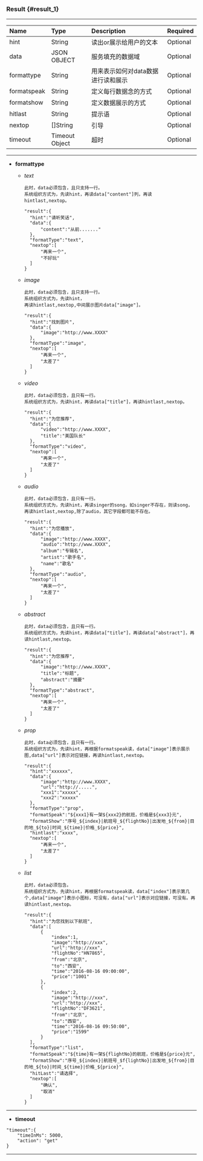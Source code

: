 ### Result {#result_1}

---

| Name | Type | Description | Required |
| :--- | :--- | :--- | :--- |
| hint | String | 读出or展示给用户的文本 | Optional |
| data | JSON OBJECT | 服务填充的数据域 | Optional |
| formattype | String | 用来表示如何对data数据进行读和展示 | Optional |
| formatspeak | String | 定义每行数据念的方式 | Optional |
| formatshow | String | 定义数据展示的方式 | Optional |
| hitlast | String | 提示语 | Optional |
| nextop | \[\]String | 引导 | Optional |
| timeout | Timeout Object | 超时 | Optional |

---

* **formattype**

  * _text_

    ```
    此时，data必须包含，且只支持一行。
    系统组织方式为，先读hint，再读data["content"]列，再读hintlast,nextop。

    "result":{
      "hint":"请听笑话",
      "data":{
          "content":"从前......."
      },
      "formatType":"text",
      "nextop":[
          "再来一个",
          "不好玩"
      ]
    }
    ```

  * _image_

    ```
    此时，data必须包含，且只支持一行。
    系统组织方式为，先读hint，
    再读hintlast,nextop,中间展示图片data["image"]。

    "result":{
      "hint":"找到图片",
      "data":{
          "image":"http://www.XXXX"
      },
      "formatType":"image",
      "nextop":[
          "再来一个",
          "太差了"
      ]
    }
    ```

  * _video_

    ```
    此时，data必须包含，且只有一行。
    系统组织方式为，先读hint，再读data["title"]，再读hintlast,nextop。

    "result":{
      "hint":"为您推荐",
      "data":{
          "video":"http://www.XXXX",
          "title":"美国队长"
      },
      "formatType":"video",
      "nextop":[
          "再来一个",
          "太差了"
      ]
    }
    ```

  * _audio_

    ```
    此时，data必须包含，且只有一行。
    系统组织方式为，先读hint，再读singer的song，如singer不存在，则读song，再读hintlast,nextop,除了audio，其它字段都可能不存在。

    "result":{
      "hint":"为您播放",
      "data":{
          "image":"http://www.XXXX",
          "audio":"http://www.XXXX",
          "album":"专辑名",
          "artist":"歌手名",
          "name":"歌名"
      },
      "formatType":"audio",
      "nextop":[
          "再来一个",
          "太差了"
      ]
    }
    ```

  * _abstract_

    ```
    此时，data必须包含，且只有一行。
    系统组织方式为，先读hint，再读data["title"]，再读data["abstract"]，再读hintlast,nextop。

    "result":{
      "hint":"为您推荐",
      "data":{
          "image":"http://www.XXXX",
          "title":"标题",
          "abstract":"摘要"
      },
      "formatType":"abstract",
      "nextop":[
          "再来一个",
          "太差了"
      ]
    }
    ```

  * _prop_

    ```
    此时，data必须包含，且只有一行。
    系统组织方式为，先读hint，再根据formatspeak读，data["image"]表示展示图,data["url"]表示对应链接，再读hintlast,nextop。

    "result":{
      "hint":"xxxxxx",
      "data":{
          "image":"http://www.XXXX",
          "url":"http://.....",
          "xxx1":"xxxxx",
          "xxx2":"xxxxx"
      },
      "formatType":"prop",
      "formatSpeak":"${xxx1}有一架${xxx2}的航班，价格是${xxx3}元",
      "formatShow":"序号_${index}|航班号_${flightNo}|出发地_${from}|目的地_${to}|时间_${time}|价格_${price}",
      "hintlast":"xxxx",
      "nextop":[
          "再来一个",
          "太差了"
      ]
    }
    ```

  * _list_

    ```
    此时，data必须包含。
    系统组织方式为，先读hint，再根据formatspeak读，data["index"]表示第几个,data["image"]表示小图标，可没有，data["url"]表示对应链接，可没有。再读hintlast,nextop。

    "result":{
      "hint":"为您找到以下航班",
      "data":[
          {
              "index":1,
              "image":"http://xxx",
              "url":"http://xxx",
              "flightNo":"HN7865",
              "from":"北京",
              "to":"西安",
              "time":"2016-08-16 09:00:00",
              "price":"1001"
          },
          {
              "index":2,
              "image":"http://xxx",
              "url":"http://xxx",
              "flightNo":"DF3621",
              "from":"北京",
              "to":"西安",
              "time":"2016-08-16 09:50:00",
              "price":"1599"
          }
      ],
      "formatType":"list",
      "formatSpeak":"${time}有一架${flightNo}的航班，价格是${price}元",
      "formatShow":"序号_${index}|航班号_$f{lightNo}|出发地_${from}|目的地_${to}|时间_${time}|价格_${price}",
      "hitLast":"请选择",
      "nextop":[
          "确认",
          "取消"
      ]
    }
    ```

---

* **timeout**

```
"timeout":{
    "timeInMs": 5000,
    "action": "get"
}
```

---



